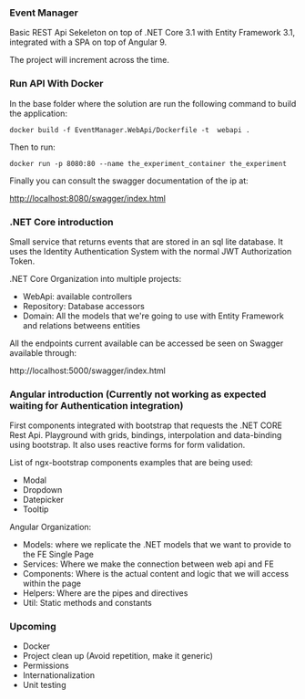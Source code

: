 ### Event Manager

Basic REST Api Sekeleton on top of .NET Core 3.1 with Entity Framework 3.1, integrated with a SPA on top of Angular 9.

The project will increment across the time.

### Run API With Docker ###

In the base folder where the solution are run the following command to build the application:
```
docker build -f EventManager.WebApi/Dockerfile -t  webapi .
```
Then to run:
```
docker run -p 8080:80 --name the_experiment_container the_experiment
```
Finally you can consult the swagger documentation of the ip at:

<http://localhost:8080/swagger/index.html>

### .NET Core introduction

Small service that returns events that are stored in an sql lite database.
It uses the Identity Authentication System with the normal JWT Authorization Token.

.NET Core Organization into multiple projects:

- WebApi: available controllers
- Repository: Database accessors
- Domain: All the models that we're going to use with Entity Framework and relations betweens entities

All the endpoints current available can be accessed be seen on Swagger available through:

http://localhost:5000/swagger/index.html

### Angular introduction (Currently not working as expected waiting for Authentication integration)

First components integrated with bootstrap that requests the .NET CORE Rest Api.
Playground with grids, bindings, interpolation and data-binding using bootstrap. It also uses reactive forms for form validation.

List of ngx-bootstrap components examples that are being used:

- Modal
- Dropdown
- Datepicker
- Tooltip

Angular Organization:

- Models: where we replicate the .NET models that we want to provide to the FE Single Page
- Services: Where we make the connection between web api and FE
- Components: Where is the actual content and logic that we will access within the page
- Helpers: Where are the pipes and directives
- Util: Static methods and constants


### Upcoming

- Docker
- Project clean up (Avoid repetition, make it generic)
- Permissions
- Internationalization
- Unit testing
